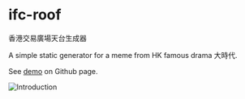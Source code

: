 # ifc-roof
香港交易廣場天台生成器

A simple static generator for a meme from HK famous drama 大時代.

See [demo](https://shawtim.github.io/ifc-roof/) on Github page.

![Introduction](https://shawtim.github.io/ifc-roof/intro.png)
